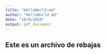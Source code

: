 ```yaml
---
title: "HelloWorld.md"
author: "HelloWorld.md"
date: "10/9/2020"
output: pdf_document
---
```


## Este es un archivo de rebajas
